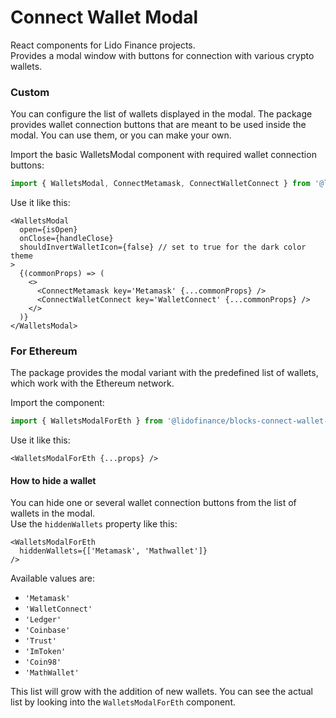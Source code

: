 # Connect Wallet Modal

React components for Lido Finance projects.  
Provides a modal window with buttons for connection with various crypto wallets.

### Custom

You can configure the list of wallets displayed in the modal.
The package provides wallet connection buttons that are meant to be used inside the modal.
You can use them, or you can make your own.

Import the basic WalletsModal component with required wallet connection buttons:
```ts
import { WalletsModal, ConnectMetamask, ConnectWalletConnect } from '@lidofinance/blocks-connect-wallet-modal'
```

Use it like this:
```tsx
<WalletsModal
  open={isOpen}
  onClose={handleClose}
  shouldInvertWalletIcon={false} // set to true for the dark color theme
>
  {(commonProps) => (
    <>
      <ConnectMetamask key='Metamask' {...commonProps} />
      <ConnectWalletConnect key='WalletConnect' {...commonProps} />
    </>
  )}
</WalletsModal>
```

### For Ethereum

The package provides the modal variant with the predefined list of wallets, which work with the Ethereum network. 

Import the component:
```ts
import { WalletsModalForEth } from '@lidofinance/blocks-connect-wallet-modal'
```

Use it like this:
```tsx
<WalletsModalForEth {...props} />
```

#### How to hide a wallet
You can hide one or several wallet connection buttons from the list of wallets in the modal.  
Use the `hiddenWallets` property like this:
```tsx
<WalletsModalForEth
  hiddenWallets={['Metamask', 'Mathwallet']}
/>
```

Available values are:  
- `'Metamask'`
- `'WalletConnect'`
- `'Ledger'`
- `'Coinbase'`
- `'Trust'`
- `'ImToken'`
- `'Coin98'`
- `'MathWallet'`  

This list will grow with the addition of new wallets. You can see the actual list by looking into the `WalletsModalForEth` component.
